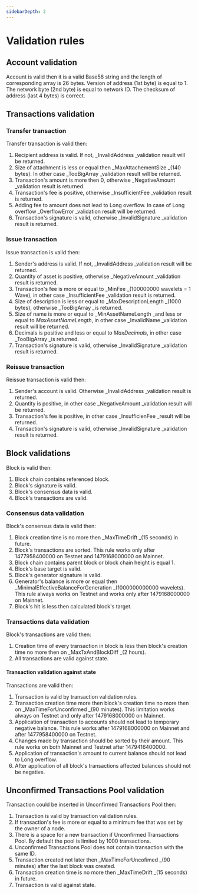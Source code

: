 ```yaml
---
sidebarDepth: 2
---
```


# Validation rules

## Account validation

Account is valid then it is a valid Base58 string and the length of corresponding array is 26 bytes. Version of address \(1st byte\) is equal to 1. The network byte \(2nd byte\) is equal to network ID. The checksum of address \(last 4 bytes\) is correct.

## Transactions validation

### Transfer transaction

Transfer transaction is valid then:

1. Recipient address is valid. If not, _InvalidAddress _validation result will be returned.
2. Size of attachment is less or equal then _MaxAttachementSize _\(140 bytes\). In other case _TooBigArray _validation result will be returned.
3. Transaction's amount is more then 0, otherwise _NegativeAmount _validation result is returned.
4. Transaction's fee is positive, otherwise _InsufficientFee _validation result is returned.
5. Adding fee to amount does not lead to Long overflow. In case of Long overflow _OverflowError _validation result will be returned.
6. Transaction's signature is valid, otherwise _InvalidSignature _validation result is returned.

### Issue transaction

Issue transaction is valid then:

1. Sender's address is valid. If not, _InvalidAddress _validation result will be returned.
2. Quantity of asset is positive, otherwise _NegativeAmount _validation result is returned.
3. Transaction's fee is more or equal to _MinFee _\(100000000 wavelets = 1 Wave\), in other case _InsufficientFee _validation result is returned.
4. Size of description is less or equal to _MaxDescriptionLength _\(1000 bytes\), otherwise _TooBigArray _is returned.
5. Size of name is more or equal to _MinAssetNameLength _and less or equal to _MaxAssetNameLength_, in other case _InvalidName _validation result will be returned.
6. Decimals is positive and less or equal to _MaxDecimals_, in other case _TooBigArray _is returned.
7. Transaction's signature is valid, otherwise _InvalidSignature _validation result is returned.

### Reissue transaction

Reissue transaction is valid then:

1. Sender's account is valid. Otherwise _InvalidAddress _validation result is returned.
2. Quantity is positive, in other case _NegativeAmount _validation result will be returned.
3. Transaction's fee is positive, in other case _InsufficienFee _result will be returned.
4. Transaction's signature is valid, otherwise _InvalidSignature _validation result is returned.

## Block validations

Block is valid then:

1. Block chain contains referenced block.
2. Block's signature is valid.
3. Block's consensus data is valid.
4. Block's transactions are valid.

### Consensus data validation

Block's consensus data is valid then:

1. Block creation time is no more then _MaxTimeDrift _\(15 seconds\) in future.
2. Block's transactions are sorted. This rule works only after 1477958400000 on Testnet and 1479168000000 on Mainnet.
3. Block chain contains parent block or block chain height is equal 1.
4. Block's base target is valid.
5. Block's generator signature is valid.
6. Generator's balance is more or equal then _MinimalEffectiveBalanceForGeneration _\(1000000000000 wavelets\). This rule always works on Testnet and works only after 1479168000000 on Mainnet.
7. Block's hit is less then calculated block's target.

### Transactions data validation

Block's transactions are valid then:

1. Creation time of every transaction in block is less then block's creation time no more then on _MaxTxAndBlockDiff _\(2 hours\).
2. All transactions are valid against state.

#### Transaction validation against state

Transactions are valid then:

1. Transaction is valid by transaction validation rules.
2. Transaction creation time more then block's creation time no more then on _MaxTimeForUnconfirmed _\(90 minutes\). This limitation works always on Testnet and only after 1479168000000 on Mainnet.
3. Application of transaction to accounts should not lead to temporary negative balance. This rule works after 1479168000000 on Mainnet and after 1477958400000 on Testnet.
4. Changes made by transaction should be sorted by their amount. This rule works on both Mainnet and Testnet after 1479416400000.
5. Application of transaction's amount to current balance should not lead to Long overflow.
6. After application of all block's transactions affected balances should not be negative.

## Unconfirmed Transactions Pool validation

Transaction could be inserted in Unconfirmed Transactions Pool then:

1. Transaction is valid by transaction validation rules.
2. If transaction's fee is more or equal to a minimum fee that was set by the owner of a node.
3. There is a space for a new transaction if Unconfirmed Transactions Pool. By default the pool is limited by 1000 transactions.
4. Unconfirmed Transactions Pool does not contain transaction with the same ID.
5. Transaction created not later then _MaxTimeForUncofimed _\(90 minutes\) after the last block was created.
6. Transaction creation time is no more then _MaxTimeDrift _\(15 seconds\) in future.
7. Transaction is valid against state.



